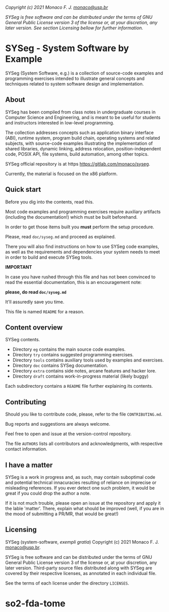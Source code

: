 <!--
   SPDX-FileCopyrightText: 2001 Monaco F. J. <monaco@usp.br>
  
   SPDX-License-Identifier: GPL-3.0-or-later

   This file is part of SYSeg, available at https://gitlab.com/monaco/syseg.
-->

 _Copyright (c) 2021 Monaco F. J. <monaco@usp.br>_ 

 _SYSeg is free software and can be distributed under the terms of GNU General
 Public License version 3 of the license or, at your discretion, any later 
 version. See section Licensing bellow for further information._

 SYSeg - System Software by Example
 ========================================
 SYSeg (System Software, e.g.) is a collection of source-code examples and 
 programming exercises intended to illustrate general concepts and techniques 
 related to system software design and implementation. 

 About
 -------------------------------------------
 
 SYSeg has been compiled from class notes in undergraduate courses in
 Computer Science and Engineering, and is meant to  be useful for students
 and instructors interested in low-level programming.

 The collection addresses concepts such as application binary interface
 (ABI), runtime system, program build chain, operating systems and related
 subjects, with source-code examples illustrating the implementation of
 shared libraries, dynamic linking, address relocation, position-independent
 code, POSIX API, file systems, build automation, among other topics.

 SYSeg official repository is at https https://gitlab.com/monaco/syseg.

 Currently, the material is focused on the x86 platform.


 Quick start
 -----------------------------------------------

 Before you dig into the contents, read this.
 
 Most code examples and programming exercises require auxiliary artifacts 
 (including the documentation!) which must be built beforehand. 

 In order to get those items built you **must** perform the setup procedure.

 Please, read `doc/syseg.md` and proceed as explained.

 There you will also find instructions on how to use SYSeg code examples,
 as well as the requirements and dependencies your system needs to meet
 in order to build and execute SYSeg tools.

 **IMPORTANT**

 In case you have rushed through this file and has not been convinced to read
 the essential documentation, this is an encouragement note:

 **please, do read `doc/syseg.md`**

 It'll assuredly save you time.

 This file is named `README` for a reason.

 Content overview
 ------------------------------
 
 SYSeg contents. 

 - Directory `eg`    contains the main source code examples.
 - Directory `try`   contains suggested programming exercises.
 - Directory `tools` contains auxiliary tools used by examples and exercises.
 - Directory `doc`   contains SYSeg documentation.
 - Directory `extra` contains side notes, arcane features and hacker lore.
 - Directory `draft` contains work-in-progress material (likely buggy)

 Each subdirectory contains a `README` file further explaining its contents.
 
 Contributing
 ------------------------------
 
 Should you like to contribute code, please, refer to the file
 `CONTRIBUTING.md`.

 Bug reports and suggestions are always welcome.

 Feel free to open and issue at the version-control repository.

 The file `AUTHORS` lists all contributors and acknowledgments, with
 respective contact information.

 I have a matter
 ------------------------------

 SYSeg is a work in progress and, as such, may contain suboptimal code and
 potential technical innacuracies resulting of reliance on imprecise or misleading
 references. If you ever detect one such problem, it would be great if you could 
 drop the author a note.
 
 If it is not much trouble, please open an issue at the repository and
 apply it the lable 'matter'. There, explain what should be improved
 (well, if you are in the mood of submitting a PR/MR, that would be great!)

 Licensing
 -----------------------------
 
 SYSeg (system-software, _exempli gratia_)
 Copyright (c) 2021 Monaco F. J. <monaco@usp.br>. 

 SYSeg is free software and can be distributed under the terms of GNU General
 Public License version 3 of the license or, at your discretion, any later 
 version. Third-party source files distributed along with SYSeg are  covered 
 by their respective licenses, as annotated in each individual file.

 See the terms of each license under the directory `LICENSES`. 

 
 
# so2-fda-tome
